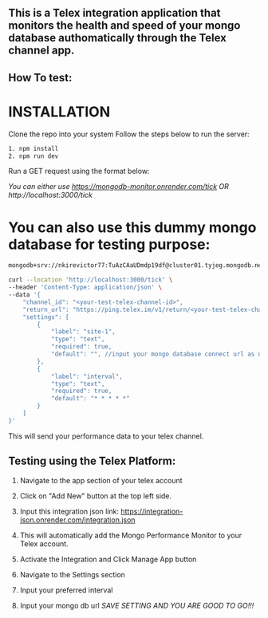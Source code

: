 ## This is a Telex integration application that monitors the health and speed of your mongo database authomatically through the Telex channel app.

## How To test:

# INSTALLATION
Clone the repo into your system
Follow the steps below to run the server:
```bash
1. npm install
2. npm run dev
```

Run a GET request using the format below:

*You can either use https://mongodb-monitor.onrender.com/tick OR http://localhost:3000/tick*

# You can also use this dummy mongo database for testing purpose: 
```bash
mongodb+srv://nkirevictor77:TuAzCAaUDmdp19df@cluster01.tyjeg.mongodb.net/?retryWrites=true&w=majority&appName=Cluster01
```
```bash
curl --location 'http://localhost:3000/tick' \
--header 'Content-Type: application/json' \
--data '{
    "channel_id": "<your-test-telex-channel-id>",
    "return_url": "https://ping.telex.im/v1/return/<your-test-telex-channel-id>",
    "settings": [
        {
            "label": "site-1",
            "type": "text",
            "required": true,
            "default": "", //input your mongo database connect url as default. 
        },
        {
            "label": "interval",
            "type": "text",
            "required": true,
            "default": "* * * * *"
        }
    ]
}'
```

This will send your performance data to your telex channel.

## Testing using the Telex Platform:
1. Navigate to the app section of your telex account

2. Click on "Add New" button at the top left side.

3. Input this integration json link: https://integration-json.onrender.com/integration.json

4. This will automatically add the Mongo Performance Monitor to your Telex account.

5. Activate the Integration and Click Manage App button

6. Navigate to the Settings section

7. Input your preferred interval

8. Input your mongo db url
*SAVE SETTING AND YOU ARE GOOD TO GO!!!*
